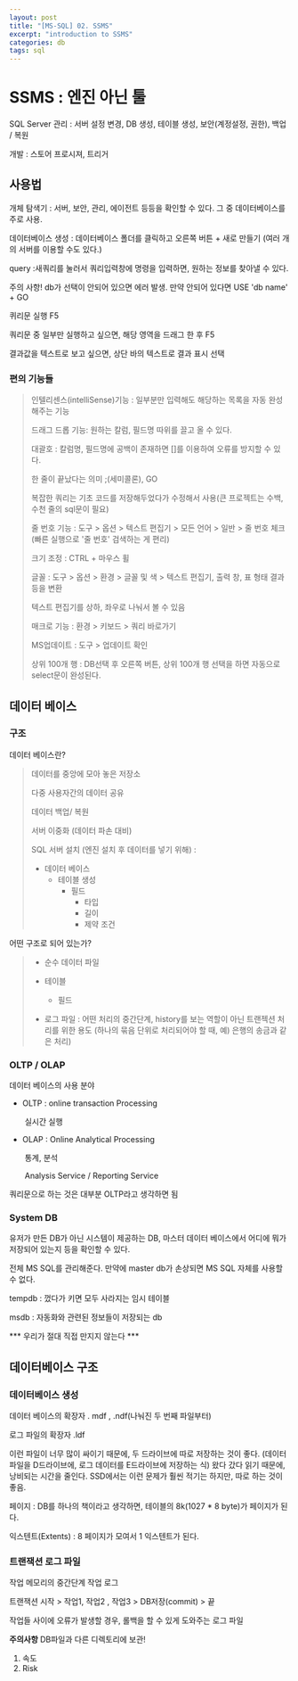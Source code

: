 ```yaml
---
layout: post
title: "[MS-SQL] 02. SSMS"
excerpt: "introduction to SSMS"
categories: db
tags: sql
---
```


# SSMS : 엔진 아닌 툴

SQL Server 관리 : 서버 설정 변경, DB 생성, 테이블 생성, 보안(계정설정, 권한), 백업 / 복원

개발 : 스토어 프로시져, 트리거



## 사용법

개체 탐색기 : 서버, 보안, 관리, 에이전트 등등을 확인할 수 있다. 그 중 데이터베이스를 주로 사용.

데이터베이스 생성 : 데이터베이스 폴더를 클릭하고 오른쪽 버튼 + 새로 만들기 (여러 개의 서버를 이용할 수도 있다.)

query :새쿼리를 눌러서 쿼리입력창에 명령을 입력하면, 원하는 정보를 찾아낼 수 있다.

주의 사항! db가 선택이 안되어 있으면 에러 발생. 만약 안되어 있다면 USE 'db name' + GO

퀴리문 실행 F5

쿼리문 중 일부만 실행하고 싶으면, 해당 영역을 드래그 한 후 F5

결과값을 텍스트로 보고 싶으면, 상단 바의 텍스트로 결과 표시 선택



### 편의 기능들 

> 인텔리센스(intelliSense)기능 : 일부분만 입력해도 해당하는 목록을 자동 완성해주는 기능
>
> 드래그 드롭 기능: 원하는 칼럼, 필드명 따위를 끌고 올 수 있다.
>
> 대괄호 : 칼럼명, 필드명에 공백이 존재하면 []를 이용하여 오류를 방지할 수 있다.
>
> 한 줄이 끝났다는 의미 ;(세미콜론), GO
>
> 복잡한 쿼리는 기초 코드를 저장해두었다가 수정해서 사용(큰 프로젝트는 수백, 수천 줄의 sql문이 필요)
>
> 줄 번호 기능 : 도구 > 옵션 > 텍스트 편집기 > 모든 언어 > 일반 > 줄 번호 체크 (빠른 실행으로 '줄 번호' 검색하는 게 편리)
>
> 크기 조정 : CTRL + 마우스 휠
>
> 글꼴 : 도구 > 옵션 > 환경 > 글꼴 및 색 > 텍스트 편집기, 출력 창, 표 형태 결과 등을 변환 
>
> 텍스트 편집기를 상하, 좌우로 나눠서 볼 수 있음
>
> 매크로 기능 :  환경 > 키보드 > 쿼리 바로가기
>
> MS업데이트 : 도구 > 업데이트 확인 
>
> 상위 100개 행 : DB선택 후 오른쪽 버튼, 상위 100개 행 선택을 하면 자동으로 select문이 완성된다.



## 데이터 베이스

### 구조

데이터 베이스란?

>  데이터를 중앙에 모아 놓은 저장소
>
> 다중 사용자간의 데이터 공유
>
> 데이터 백업/ 복원
>
> 서버 이중화 (데이터 파손 대비)
>
> SQL 서버 설치 (엔진 설치 후 데이터를 넣기 위해) :
>
> * 데이터 베이스
>    * 테이블 생성
>       * 필드
>          * 타입
>          * 길이
>          * 제약 조건

어떤 구조로 되어 있는가? 

>* 순수 데이터 파일
>  * 테이블
>    * 필드
>
>* 로그 파일 : 어떤 처리의 중간단계, history를 보는 역할이 아닌 트랜젝션 처리를 위한 용도 (하나의 묶음 단위로 처리되어야 할 때, 예) 은행의 송금과 같은 처리)

### OLTP / OLAP

데이터 베이스의 사용 분야

* OLTP : online transaction Processing

  ​	실시간 실행

* OLAP : Online Analytical Processing

  ​	통계, 분석

  ​	Analysis Service / Reporting Service

쿼리문으로 하는 것은 대부분 OLTP라고 생각하면 됨



### System DB

유저가 만든 DB가 아닌 시스템이 제공하는 DB, 마스터 데이터 베이스에서 어디에 뭐가 저장되어 있는지 등을 확인할 수 있다.

전체 MS SQL를 관리해준다. 만약에 master db가 손상되면 MS SQL 자체를 사용할 수 없다.

tempdb : 껐다가 키면 모두 사라지는 임시 테이블

msdb : 자동화와 관련된 정보들이 저장되는 db

*** 우리가 절대 직접 만지지 않는다 ***



## 데이터베이스 구조

### 데이터베이스 생성

데이터 베이스의 확장자 . mdf , .ndf(나눠진 두 번째 파일부터)

로그 파일의 확장자 .ldf

이런 파일이 너무 많이 싸이기 때문에, 두 드라이브에 따로 저장하는 것이 좋다. (데이터 파일을 D드라이브에, 로그 데이터를 E드라이브에 저장하는 식) 왔다 갔다 읽기 때문에, 낭비되는 시간을 줄인다. SSD에서는 이런 문제가 훨씬 적기는 하지만, 따로 하는 것이 좋음.

페이지 : DB를 하나의 책이라고 생각하면, 테이블의 8k(1027 * 8 byte)가 페이지가 된다. 

익스텐트(Extents) : 8 페이지가 모여서 1 익스텐트가 된다. 



### 트랜잭션 로그 파일

작업 메모리의 중간단계 작업 로그

트랜잭션 시작 > 작업1, 작업2 , 작업3 > DB저장(commit) > 끝

작업들 사이에 오류가 발생할 경우, 롤백을 할 수 있게 도와주는 로그 파일

**주의사항** DB파일과 다른 디렉토리에 보관!

1. 속도
2. Risk

